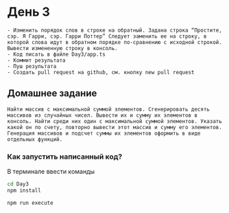 # День 3

    - Изменить порядок слов в строке на обратный. Задана строка “Простите, сэр. Я Гарри, сэр. Гарри Поттер” Следует заменить ее на строку, в которой слова идут в обратном порядке по-сравнению с исходной строкой. Вывести измененную строку в консоль.
    - Код писать в файле Day3/app.ts
    - Коммит результата
    - Пуш результата
    - Создать pull request на github, см. кнопку new pull request

## Домашнее задание

    Найти массив с максимальной суммой элементов. Сгенерировать десять массивов из случайных чисел. Вывести их и сумму их элементов в консоль. Найти среди них один с максимальной суммой элементов. Указать какой он по счету, повторно вывести этот массив и сумму его элементов. Генерация массивов и подсчет суммы их элементов оформить в виде отдельных функций.

### Как запустить написанный код?

В терминале ввести команды

```bash
cd Day3
npm install

npm run execute
```